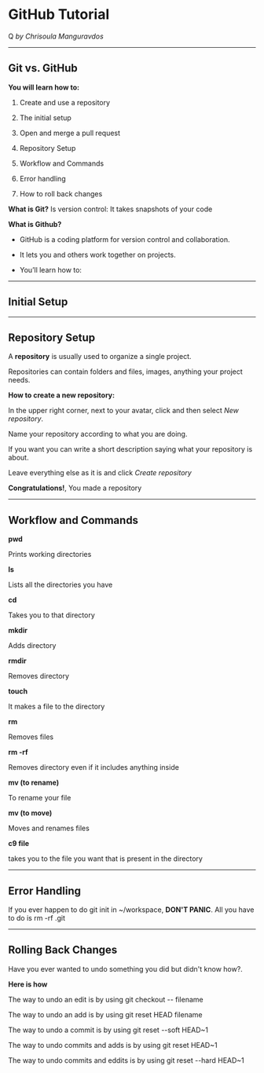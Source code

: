 # GitHub Tutorial
Q
_by Chrisoula Manguravdos_

---
## Git vs. GitHub
**You will learn how to:**

1. Create and use a repository

2. The initial setup


3. Open and merge a pull request

4. Repository Setup

5. Workflow and Commands

6. Error handling 

7. How to roll back changes

**What is Git?**
Is version control: It takes snapshots of your code 


**What is Github?**

* GitHub is a coding platform for version control and collaboration.

* It lets you and others work together on projects.
* You’ll learn how to:






---
## Initial Setup



---
## Repository Setup
A **repository** is usually used to organize a single project.

Repositories can contain folders and files, images, anything your project needs. 

**How to create a new repository:**

In the upper right corner, next to your avatar, click and then select _New repository_.

Name your repository according to what you are doing. 

If you want you can write a short description saying what your repository is about.

Leave everything else as it is and click _Create repository_

**Congratulations!**, You made a repository




---
##  Workflow and Commands

**pwd**

Prints working directories 

**ls**

Lists all the directories you have 

**cd**

Takes you to that directory

**mkdir**

Adds directory

**rmdir**

Removes directory

**touch**

It makes a file to the directory

**rm**

Removes files

**rm -rf**

Removes directory even if it includes anything inside

**mv (to rename)**

To rename your file 

**mv (to move)**

Moves and renames files

**c9 file**

takes you to the file you want that is present in the directory


---
## Error Handling 
If you ever happen to do git init in ~/workspace, **DON'T PANIC**. All you have to do is rm -rf .git



---
## Rolling Back Changes
Have  you ever wanted to undo something you did but didn't know how?.

**Here is how** 

The way to undo an edit is by using git checkout -- filename

The way to undo an add is by using git reset HEAD filename

The way to undo a commit is by using git reset --soft HEAD~1

The way to undo commits and adds is by using git reset HEAD~1

The way to undo commits and eddits is by using git reset --hard HEAD~1
